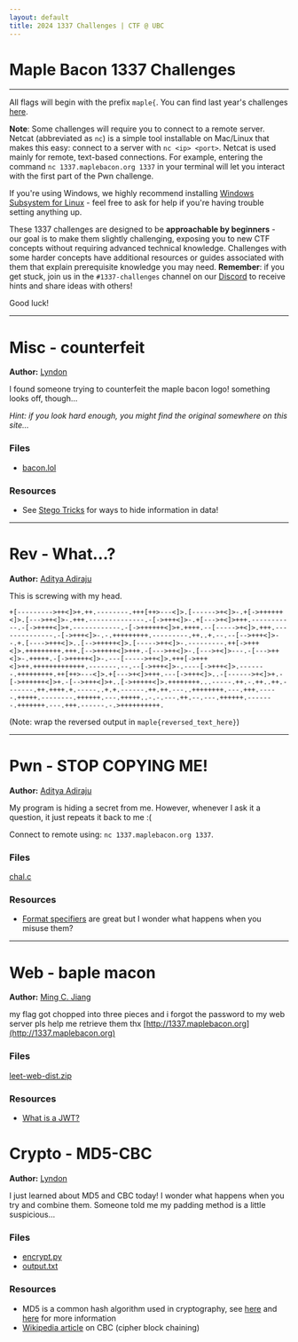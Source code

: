 ```yaml
---
layout: default
title: 2024 1337 Challenges | CTF @ UBC
---
```


# Maple Bacon 1337 Challenges
---

All flags will begin with the prefix `maple{`. You can find last year's challenges [here](challenge-2021.md).

**Note**: Some challenges will require you to connect to a remote server. Netcat (abbreviated as `nc`) is a simple tool installable on Mac/Linux that makes this easy: connect to a server with `nc <ip> <port>`. Netcat is used mainly for remote, text-based connections. For example, entering the command `nc 1337.maplebacon.org 1337` in your terminal will let you interact with the first part of the Pwn challenge.

If you're using Windows, we highly recommend installing [Windows Subsystem for Linux](https://learn.microsoft.com/en-us/windows/wsl/install) - feel free to ask for help if you're having trouble setting anything up.

These 1337 challenges are designed to be **approachable by beginners** - our goal is to make them slightly challenging, exposing you to new CTF concepts without requiring advanced technical knowledge. Challenges with some harder concepts have additional resources or guides associated with them that explain prerequisite knowledge you may need. **Remember**: if you get stuck, join us in the `#1337-challenges` channel on our [Discord](https://discord.gg/keeTZsmfVA) to receive hints and share ideas with others!

Good luck!

---

# Misc - counterfeit

**Author:** [Lyndon](/authors/lydxn/)

I found someone trying to counterfeit the maple bacon logo! something looks off, though...

*Hint: if you look hard enough, you might find the original somewhere on this site...*

### Files

- [bacon.lol](/assets/1337-2024/misc/bacon.lol)

### Resources

- See [Stego Tricks](https://book.hacktricks.xyz/crypto-and-stego/stego-tricks) for ways to hide information in data!

---

# Rev - What...?

**Author:** [Aditya Adiraju](/authors/hiswui/)

This is screwing with my head.

```
+[--------->++<]>+.++.--------.+++[++>---<]>.[------>+<]>-.+[->++++++<]>.[--->++<]>-.+++.--------------.-[->+++<]>-.+[--->+<]>+++.-----------.-[->++++<]>+.------------.-[->++++++<]>+.++++.--[----->+<]>.+++.--------------.-[->+++<]>-.-.+++++++++.---------.++..+.--.--[-->+++<]>--.+.[---->+++<]>..[-->+++++<]>.[----->++<]>-.---------.++[->+++<]>.+++++++++.+++.[-->+++++<]>+++.-[--->++<]>-.[--->+<]>---.-[--->++<]>-.+++++.-[->+++++<]>-.---[----->++<]>.+++[->+++<]>++.+++++++++++++.-------.--.--[->+++<]>-.----[->+++<]>.-------.+++++++++.++[++>---<]>.+[--->+<]>+++.---[->+++<]>..-[------>+<]>+.-[->++++++<]>+.-[-->+++<]>+..[->+++++<]>.++++++++...-----.++.-.++..++.-------.++.++++.+.-----..+.+.------.++.++.---..++++++++.---.+++.-----.+++++.--------.++++++.---.+++++..-.-.---.++.--.---.++++++.-------.+++++++.---.+++.------.-.>++++++++++.
```

(Note: wrap the reversed output in `maple{reversed_text_here}`)

---

# Pwn - STOP COPYING ME!

**Author:** [Aditya Adiraju](/authors/hiswui/)

My program is hiding a secret from me. However, whenever I ask it a question, it just repeats it back to me :(

Connect to remote using: `nc 1337.maplebacon.org 1337`.

### Files

[chal.c](/assets/1337-2024/pwn/chal.c)

### Resources

- [Format specifiers](https://alonza.com.br/format-specifiers-in-c/) are great but I wonder what happens when you misuse them?

---

# Web - baple macon

**Author:** [Ming C. Jiang](/authors/ming/)

my flag got chopped into three pieces and i forgot the password to my web server pls help me retrieve them thx [http://1337.maplebacon.org](http://1337.maplebacon.org)

### Files

[leet-web-dist.zip](/assets/1337-2024/web/leet-web-dist.zip)

### Resources

- [What is a JWT?](https://jwt.io/introduction)

# Crypto - MD5-CBC

**Author:** [Lyndon](/authors/lydxn/)

I just learned about MD5 and CBC today! I wonder what happens when you try and combine
them. Someone told me my padding method is a little suspicious...

### Files

- [encrypt.py](/assets/1337-2024/crypto/encrypt.py)
- [output.txt](/assets/1337-2024/crypto/output.txt)

### Resources

- MD5 is a common hash algorithm used in cryptography, see [here](https://www.youtube.com/watch?v=b4b8ktEV4Bg) and [here](https://en.wikipedia.org/wiki/MD5) for more information
- [Wikipedia article](https://en.wikipedia.org/wiki/Block_cipher_mode_of_operation#Cipher_block_chaining_(CBC)) on CBC (cipher block chaining)
